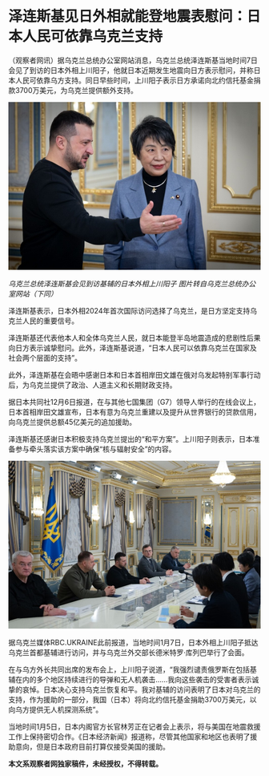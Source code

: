 # 泽连斯基见日外相就能登地震表慰问：日本人民可依靠乌克兰支持

（观察者网讯）据乌克兰总统办公室网站消息，乌克兰总统泽连斯基当地时间7日会见了到访的日本外相上川阳子，他就日本近期发生地震向日方表示慰问，并称日本人民可依靠乌方支持。同日早些时间，上川阳子表示日方承诺向北约信托基金捐款3700万美元，为乌克兰提供额外支持。

![a846ccdd1bfe1f47d574afb7ff48e45f.jpg](https://raw.githubusercontent.com/qqhsx/qqnews_image/main/2024/01/08/泽连斯基见日外相就能登地震表慰问：日本人民可依靠乌克兰支持/a846ccdd1bfe1f47d574afb7ff48e45f.jpg)

 _乌克兰总统泽连斯基会见到访基辅的日本外相上川阳子
图片转自乌克兰总统办公室网站（下同）_

泽连斯基表示，日本外相2024年首次国际访问选择了乌克兰，是日方坚定支持乌克兰人民的重要信号。

泽连斯基还代表他本人和全体乌克兰人民，就日本能登半岛地震造成的悲剧性后果向日方表示诚挚慰问。此外，泽连斯基说道，“日本人民可以依靠乌克兰在国家及社会两个层面的支持”。

此外，泽连斯基在会晤中感谢日本和日本首相岸田文雄在俄对乌发起特别军事行动后，为乌克兰提供了政治、人道主义和长期财政支持。

据日本共同社12月6日报道，在与其他七国集团（G7）领导人举行的在线会议上，日本首相岸田文雄宣布，日本有意为乌克兰重建以及提升从世界银行的贷款信用，向乌克兰提供总额45亿美元的追加援助。

泽连斯基还感谢日本积极支持乌克兰提出的“和平方案”。上川阳子则表示，日本准备参与牵头落实该方案中确保“核与辐射安全”的内容。

![91139d7fc65a891257381d49cd38c839.jpg](https://raw.githubusercontent.com/qqhsx/qqnews_image/main/2024/01/08/泽连斯基见日外相就能登地震表慰问：日本人民可依靠乌克兰支持/91139d7fc65a891257381d49cd38c839.jpg)

据乌克兰媒体RBC.UKRAINE此前报道，当地时间1月7日，日本外相上川阳子抵达乌克兰首都基辅进行访问，并与乌克兰外交部长德米特罗·库列巴举行了会面。

在与乌方外长共同出席的发布会上，上川阳子说道，“我强烈谴责俄罗斯在包括基辅在内的多个地区持续进行的导弹和无人机袭击……我向这些袭击的受害者表示诚挚的哀悼。日本决心支持乌克兰恢复和平。我对基辅的访问表明了日本对乌克兰的支持，作为援助的一部分，我国（日本）将向北约信托基金捐助3700万美元，以向乌方提供无人机探测系统”。

当地时间1月5日，日本内阁官方长官林芳正在记者会上表示，将与美国在地震救援工作上保持密切合作。《日本经济新闻》报道称，尽管其他国家和地区也表明了援助意向，但是日本政府目前打算仅接受美国的援助。

**本文系观察者网独家稿件，未经授权，不得转载。**

